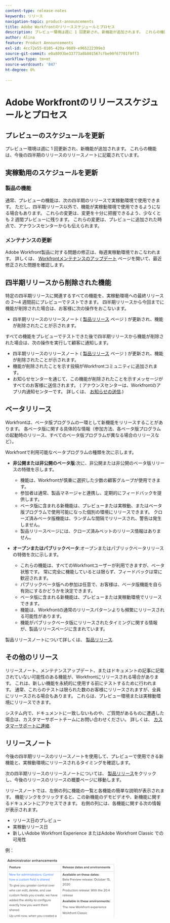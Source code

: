 ```yaml
---
content-type: release-notes
keywords: リリース
navigation-topic: product-announcements
title: Adobe Workfrontのリリーススケジュールとプロセス
description: プレビュー環境は週に 1 回更新され、新機能が追加されます。 これらの機能は、今後の四半期のリリースのリリースノートに記載されています。
author: Alina
feature: Product Announcements
exl-id: 4cc72e55-8105-420a-9609-e965222399e3
source-git-commit: e0a8093be33773a8b801567cfbe90f67701f9ff3
workflow-type: tm+mt
source-wordcount: '847'
ht-degree: 0%

---
```


# Adobe Workfrontのリリーススケジュールとプロセス

## プレビューのスケジュールを更新

プレビュー環境は週に 1 回更新され、新機能が追加されます。 これらの機能は、今後の四半期のリリースのリリースノートに記載されています。

## 実稼動用のスケジュールを更新

### 製品の機能

通常、プレビューの機能は、次の四半期のリリースで実稼動環境で使用できます。 ただし、四半期リリース以外で、機能が実稼動環境で使用できるようになる場合もあります。 これらの変更は、変更を十分に把握できるよう、少なくとも 2 週間プレビューに残ります。 これらの変更は、プレビューに追加された時点で、アナウンスセンターからも伝えられます。

### メンテナンスの更新

Adobe Workfront製品に対する問題の修正は、毎週実稼動環境でおこなわれます。 詳しくは、 [Workfrontメンテナンスのアップデート](https://experienceleague.adobe.com/docs/workfront-known-issues/releases/current-updates.html) ページを開いて、最近修正された問題を確認します。

## 四半期リリースから削除された機能

特定の四半期リリースに関連するすべての機能を、実稼動環境への最終リリースの 2～4 週間前にプレビューでテストできます。 四半期リリースから今回までに機能が削除された場合は、お客様に次の操作をおこないます。

* 四半期リリースのリリースノート ( [製品リリース](../../product-announcements/product-releases/product-releases.md) ページ ) が更新され、機能が削除されたことが示されます。

すべての機能をプレビューでテストできた後で四半期リリースから機能が削除された場合は、次の操作を実行して顧客に通知します。

* 四半期リリースのリリースノート ( [製品リリース](../../product-announcements/product-releases/product-releases.md) ページ ) が更新され、機能が削除されたことが示されます。
* 機能が削除されたことを示す投稿がWorkfrontコミュニティに追加されます。
* お知らせセンターを通じて、この機能が削除されたことを示すメッセージがすべてのお客様に送信されます。 ( アナウンスセンターは、Workfrontのアプリ内通知センターです。 詳しくは、 [お知らせの送信](../../administration-and-setup/get-started-wf-administration/view-send-announcements.md).)

## ベータリリース

Workfrontは、ベータ版プログラムの一環として新機能をリリースすることがあります。
各ベータ版に関する具体的な情報（参加方法、各ベータ版プログラムの起動時のリリース、すべてのベータ版プログラムが異なる場合のリリースなど）。

Workfrontで利用可能なベータプログラムの種類を次に示します。

* **非公開または非公開のベータ版**:次に、非公開または非公開のベータ版リリースの特徴を示します。

   * 機能は、Workfrontが慎重に選択した少数の顧客グループが使用できます。
   * 参加者は通常、製品マネージャと連携し、定期的にフィードバックを提供します。
   * ベータ版に含まれる新機能は、プレビューまたは実稼動、またはベータ版プログラムで使用可能になった個別の環境にリリースできます。 クローズ済みベータ版機能は、ランダムな間隔でリリースされ、警告は発生しません。
   * 製品リリースページには、クローズ済みベットのリリース情報はありません。

* **オープンまたはパブリックベータ**:オープンまたはパブリックベータリリースの特徴を次に示します。

   * これらの機能は、すべてのWorkfrontユーザーが利用できますが、ベータ状態です。 常に完全に機能しているとは限らず、フィードバックは常に歓迎されます。
   * パブリックベータ版への参加は任意で、お客様は、ベータ版機能を自ら有効にするかどうかを決定できます。
   * ベータ版に含まれる新機能は、プレビューまたは実稼動環境でリリースできます。
   * 機能は、Workfrontの通常のリリースパターンよりも頻繁にリリースされる可能性があります。
   * 機能がパブリックベータ版にリリースされたタイミングに関する情報が、製品リリースページに含まれています。

製品リリースノートについて詳しくは、 [製品リリース](../../product-announcements/product-releases/product-releases.md).

## その他のリリース

リリースノート、メンテナンスアップデート、またはドキュメントの記事に記載されていない可能性のある機能が、Workfrontにリリースされる場合があります。 これは、新しい機能を永続的に使用する前にテストするために行われます。 通常、これらのテストは限られた数のお客様にリリースされますが、全員にリリースされる場合もあります。 これらは、プレビュー環境または実稼動環境にリリースできます。

システム内で、ドキュメントに一致しないものや、ご質問があるものに遭遇した場合は、カスタマーサポートチームにお問い合わせください。 詳しくは、 [カスタマーサポートに連絡](../../workfront-basics/tips-tricks-and-troubleshooting/contact-customer-support.md).

## リリースノート

今後の四半期リリースのリリースノートを使用して、プレビューで使用できる新機能と、実稼動環境にリリースされるタイミングを確認します。

次の四半期リリースのリリースノートについては、 [製品リリース](../../product-announcements/product-releases/product-releases.md)をクリックし、今後のリリースのリリースの概要ページに移動します。

リリースノートでは、左側の列に機能の一覧と各機能の簡単な説明が表示されます。 機能リンクをクリックすると、この新機能のデモビデオや、新機能に関するドキュメントにアクセスできます。 右側の列には、各機能に関する次の情報が表示されます。

* リリース日のプレビュー
* 実稼動リリース日
* 新しいAdobe Workfront Experience またはAdobe Workfront Classic での可用性

例：

![](assets/release-notes-350x189.png)
